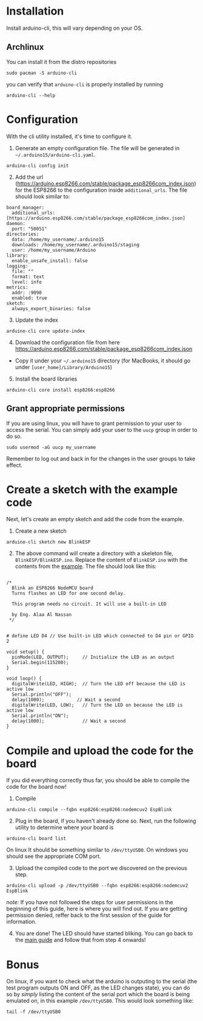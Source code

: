 # Installation

Install arduino-cli, this will vary depending on your OS.

## Archlinux

You can install it from the distro repositories

```
sudo pacman -S arduino-cli
```

you can verify that `arduino-cli` is properly installed by running

```
arduino-cli --help
```

# Configuration

With the cli utility installed, it's time to configure it.

1. Generate an empty configuration file. The file will be generated in `~/.arduino15/arduino-cli.yaml`.

```
arduino-cli config init
```

2. Add the url (https://arduino.esp8266.com/stable/package_esp8266com_index.json) for the ESP8266 to the configuration inside `additional_urls`. The file should look similar to:

```
board_manager:
  additional_urls: [https://arduino.esp8266.com/stable/package_esp8266com_index.json]
daemon:
  port: "50051"
directories:
  data: /home/my_username/.arduino15
  downloads: /home/my_username/.arduino15/staging
  user: /home/my_username/Arduino
library:
  enable_unsafe_install: false
logging:
  file: ""
  format: text
  level: info
metrics:
  addr: :9090
  enabled: true
sketch:
  always_export_binaries: false
```

3. Update the index

```
arduino-cli core update-index
```

4. Download the configuration file from here https://arduino.esp8266.com/stable/package_esp8266com_index.json

- Copy it under your `~/.arduino15` directory (for MacBooks, it should go under `[user_home]/Library/Arduino15`)

5. Install the board libraries

```
arduino-cli core install esp8266:esp8266
```

## Grant appropriate permissions

If you are using linux, you will have to grant permission to your user to access the serial. 
You can simply add your user to the `uucp` group in order to do so.

```
sudo usermod -aG uucp my_username
```

Remember to log out and back in for the changes in the user groups to take effect.

# Create a sketch with the example code

Next, let's create an empty sketch and add the code from the example.

1. Create a new sketch

```
arduino-cli sketch new BlinkESP
```

2. The above command will create a directory with a skeleton file, `BlinkESP/BlinkESP.ino`. Replace the content of `BlinkESP.ino` with the contents from the [example](BlinkESP.ino). The file should look like this:

```

/*
  Blink an ESP8266 NodeMCU board
  Turns flashes an LED for one second delay.
  
  This program needs no circuit. It will use a built-in LED
  
  by Eng. Alaa Al Nassan
 */


# define LED D4 // Use built-in LED which connected to D4 pin or GPIO 2

void setup() {
  pinMode(LED, OUTPUT);     // Initialize the LED as an output
  Serial.begin(115200);
}

void loop() {
  digitalWrite(LED, HIGH);  // Turn the LED off because the LED is active low
  Serial.println("OFF");
  delay(1000);            // Wait a second
  digitalWrite(LED, LOW);   // Turn the LED on because the LED is active low
  Serial.println("ON");
  delay(1000);              // Wait a second
}
```

# Compile and upload the code for the board

If you did everything correctly thus far, you should be able to compile the code for the board now!

1. Compile

```
arduino-cli compile --fqbn esp8266:esp8266:nodemcuv2 EspBlink
```

2. Plug in the board, if you haven't already done so. Next, run the following utility to determine where your board is

```
arduino-cli board list
```

On linux It should be something similar to `/dev/ttyUSB0`. On windows you should see the appropriate COM port.

3. Upload the compiled code to the port we discovered on the previous step.

```
arduino-cli upload -p /dev/ttyUSB0 --fqbn esp8266:esp8266:nodemcuv2 EspBlink
```

*note:* If you have not followed the steps for user permissions in the beginning of this guide, here is where you will find out. If you are getting permission denied, reffer back to the first session of the guide for information.

4. You are done! The LED should have started bliking. You can go back to the [main guide](PREP.md) and follow that from step 4 onwards!

# Bonus

On linux, if you want to check what the arduino is outputing to the serial (the test program outputs ON and OFF, as the LED changes state), you can do so by *simply* listing the content of the serial port which the board is being emulated on, in this example `/dev/ttyUSB0`. This would look something like:

```
tail -f /dev/ttyUSB0
```
